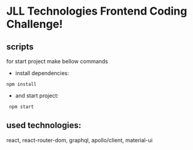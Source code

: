 # JLL Technologies Frontend Coding Challenge!

## scripts

for start project make bellow commands

- install dependencies:

```
npm install
```

- and start project:

```
 npm start
```

## used technologies:

react, react-router-dom, graphql, apollo/client, material-ui
